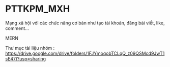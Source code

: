 # PTTKPM_MXH
Mạng xã hội với các chức năng cơ bản như tạo tài khoản, đăng bài viết, like, comment...

MERN


Thư mục tài liệu nhóm :
https://drive.google.com/drive/folders/1FJYmoqobTCLqQ_z09QSMcd9JwT1sE47t?usp=sharing
